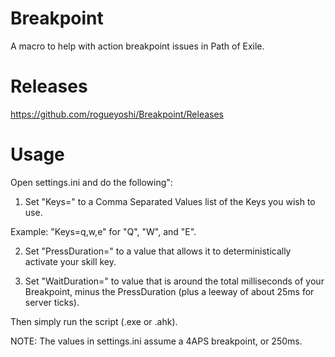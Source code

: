 # Breakpoint
A macro to help with action breakpoint issues in Path of Exile.

# Releases
https://github.com/rogueyoshi/Breakpoint/Releases

# Usage
Open settings.ini and do the following":

1. Set "Keys=" to a Comma Separated Values list of the Keys you wish to use.

Example: "Keys=q,w,e" for "Q", "W", and "E".

2. Set "PressDuration=" to a value that allows it to deterministically activate your skill key.

3. Set "WaitDuration=" to value that is around the total milliseconds of your Breakpoint, minus the PressDuration (plus a leeway of about 25ms for server ticks).


Then simply run the script (.exe or .ahk).

NOTE: The values in settings.ini assume a 4APS breakpoint, or 250ms.
